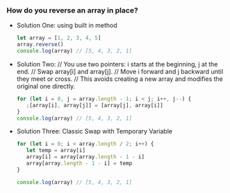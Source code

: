 ### How do you reverse an array in place?

-  Solution One: using built in method

   ```js
   let array = [1, 2, 3, 4, 5]
   array.reverse()
   console.log(array) // [5, 4, 3, 2, 1]
   ```

-  Solution Two:
   // You use two pointers: i starts at the beginning, j at the end.
   // Swap array[i] and array[j].
   // Move i forward and j backward until they meet or cross.
   // This avoids creating a new array and modifies the original one directly.

   ```js
   for (let i = 0, j = array.length - 1; i < j; i++, j--) {
      ;[array[i], array[j]] = [array[j], array[i]]
   }
   console.log(array) // [5, 4, 3, 2, 1]
   ```

-  Solution Three: Classic Swap with Temporary Variable

   ```js
   for (let i = 0; i < array.length / 2; i++) {
      let temp = array[i]
      array[i] = array[array.length - 1 - i]
      array[array.length - 1 - i] = temp
   }

   console.log(array) // [5, 4, 3, 2, 1]
   ```
